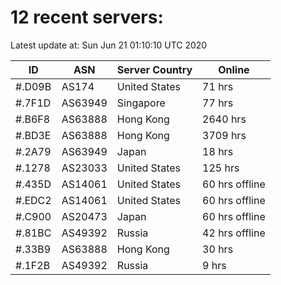 # 12 recent servers:

Latest update at: Sun Jun 21 01:10:10 UTC 2020

| ID | ASN | Server Country | Online |
| -- | --- | -------------- | ------ |
| #.D09B | AS174 | United States | 71 hrs |
| #.7F1D | AS63949 | Singapore | 77 hrs |
| #.B6F8 | AS63888 | Hong Kong | 2640 hrs |
| #.BD3E | AS63888 | Hong Kong | 3709 hrs |
| #.2A79 | AS63949 | Japan | 18 hrs |
| #.1278 | AS23033 | United States | 125 hrs |
| #.435D | AS14061 | United States | 60 hrs offline |
| #.EDC2 | AS14061 | United States | 60 hrs offline |
| #.C900 | AS20473 | Japan | 60 hrs offline |
| #.81BC | AS49392 | Russia | 42 hrs offline |
| #.33B9 | AS63888 | Hong Kong | 30 hrs |
| #.1F2B | AS49392 | Russia | 9 hrs |


